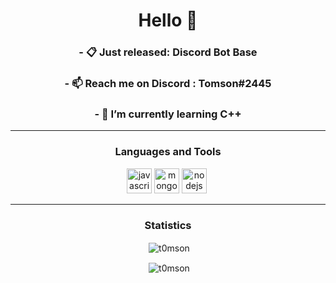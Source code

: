 <h1 align="center">Hello 👋</h1>

<h3 align="center">- 📋 Just released: Discord Bot Base</h3>
<h3 align="center">- 📫 Reach me on Discord : Tomson#2445</h3>
<h3 align="center">- 🔭 I’m currently learning <b>C++</b></h3>

<hr>
<h3 align="center">Languages and Tools</h3>
<p align="center"><img src="https://devicons.github.io/devicon/devicon.git/icons/javascript/javascript-original.svg" alt="javascript" width="40" height="40"/> <img src="https://devicons.github.io/devicon/devicon.git/icons/mongodb/mongodb-original-wordmark.svg" alt="mongodb" width="40" height="40"/> <img src="https://devicons.github.io/devicon/devicon.git/icons/nodejs/nodejs-original-wordmark.svg" alt="nodejs" width="40" height="40"/> <img>
<hr>

<h3 align="center">Statistics</h3>
<p align="center">&nbsp;<img align="center" src="https://github-readme-stats.vercel.app/api?username=t0mson&show_icons=true&theme=dracula" alt="t0mson" /></p>
<p align="center">&nbsp;<img align="center" src="https://github-readme-stats.vercel.app/api/top-langs?username=t0mson&show_icons=true&theme=dracula&layout=compact" alt="t0mson" /></p>
